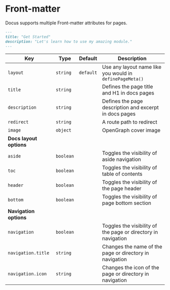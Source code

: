 # Front-matter

Docus supports multiple Front-matter attributes for pages.

```md
---
title: "Get Started"
description: "Let's learn how to use my amazing module."
---
```

| **Key**                 | **Type**  | **Default** | **Description**                                               |
| ----------------------- | --------- | ----------- | ------------------------------------------------------------- |
| `layout`                | `string`  | `default`      | Use any layout name like you would in `definePageMeta()`      |
| `title`                 | `string`  |             | Defines the page title and H1 in docs pages                   |
| `description`           | `string`  |             | Defines the page description and excerpt in docs pages        |
| `redirect`              | `string`  |             | A route path to redirect                                      |
| `image`                 | `object`  |             | OpenGraph cover image                                         |
| **Docs layout options** |           |             |                                                               |
| `aside`                 | `boolean` |             | Toggles the visibility of aside navigation                    |
| `toc`                   | `boolean` |             | Toggles the visibility of table of contents                   |
| `header`                | `boolean` |             | Toggles the visibility of the page header                     |
| `bottom`                | `boolean` |             | Toggles the visibility of page bottom section                 |
| **Navigation options**  |           |             |                                                               |
| `navigation`            | `boolean` |             | Toggles the visibility of the page or directory in navigation |
| `navigation.title`      | `string`  |             | Changes the name of the page or directory in navigation       |
| `navigation.icon`       | `string`  |             | Changes the icon of the page or directory in navigation       |
